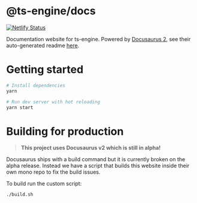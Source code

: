 # @ts-engine/docs

[![Netlify Status](https://api.netlify.com/api/v1/badges/489cd504-6871-48f5-a6a6-b88191c92041/deploy-status)](https://app.netlify.com/sites/ts-engine/deploys)

Documentation website for ts-engine. Powered by [Docusaurus 2](https://v2.docusaurus.io/), see their auto-generated readme [here](./DOCUSAURUS_README.md).

# Getting started

```sh
# Install dependencies
yarn

# Run dev server with hot reloading
yarn start
```

# Building for production

> **This project uses Docusaurus v2 which is still in alpha!**

Docusaurus ships with a build command but it is currently broken on the alpha release. Instead we have a script that builds this website inside their own mono repo to fix the build issues.

To build run the custom script:

```sh
./build.sh
```

